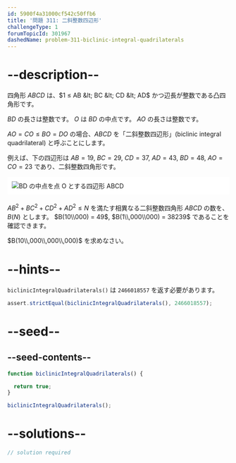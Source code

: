 ```yaml
---
id: 5900f4a31000cf542c50ffb6
title: '問題 311: 二斜整数四辺形'
challengeType: 1
forumTopicId: 301967
dashedName: problem-311-biclinic-integral-quadrilaterals
---
```


# --description--

四角形 $ABCD$ は、$1 ≤ AB &lt; BC &lt; CD &lt; AD$ かつ辺長が整数である凸四角形です。

$BD$ の長さは整数です。 $O$ は $BD$ の中点です。 $AO$ の長さは整数です。

$AO = CO ≤ BO = DO$ の場合、$ABCD$ を「二斜整数四辺形」(biclinic integral quadrilateral) と呼ぶことにします。

例えば、下の四辺形は $AB = 19$, $BC = 29$, $CD = 37$, $AD = 43$, $BD = 48$, $AO = CO = 23$ であり、二斜整数四角形です。

<img alt="BD の中点を点 O とする四辺形 ABCD" src="https://cdn.freecodecamp.org/curriculum/project-euler/biclinic-integral-quadrilaterals.gif" style="background-color: white; padding: 10px; display: block; margin-right: auto; margin-left: auto; margin-bottom: 1.2rem;" />

${AB}^2 + {BC}^2 + {CD}^2 + {AD}^2 ≤ N$ を満たす相異なる二斜整数四角形 $ABCD$ の数を、$B(N)$ とします。 $B(10\\000) = 49$, $B(1\\,000\\000) = 38239$ であることを確認できます。

$B(10\\,000\\,000\\,000)$ を求めなさい。

# --hints--

`biclinicIntegralQuadrilaterals()` は `2466018557` を返す必要があります。

```js
assert.strictEqual(biclinicIntegralQuadrilaterals(), 2466018557);
```

# --seed--

## --seed-contents--

```js
function biclinicIntegralQuadrilaterals() {

  return true;
}

biclinicIntegralQuadrilaterals();
```

# --solutions--

```js
// solution required
```
